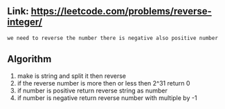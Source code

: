 ## Link: https://leetcode.com/problems/reverse-integer/

`we need to reverse the number there is negative also positive number  `

## Algorithm
1. make is string and split it then reverse 
2. if the reverse number is more then or less then 2^31 return 0
3. if number is positive return reverse string as number 
4. if number is negative return reverse number with multiple by -1 